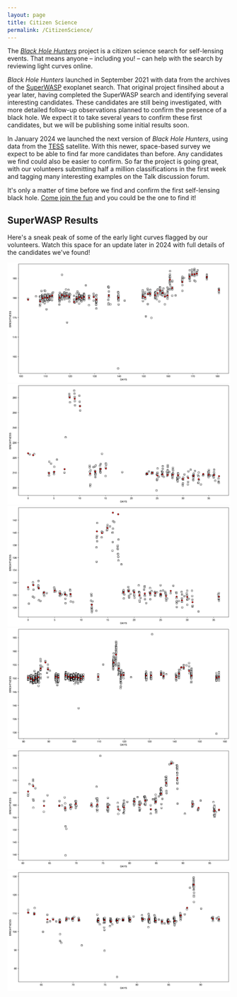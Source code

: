 ```yaml
---
layout: page
title: Citizen Science
permalink: /CitizenScience/
---
```


The _[Black Hole Hunters](https://www.zooniverse.org/projects/hughdickinson/superwasp-black-hole-hunters)_ project is a citizen science search for self-lensing events. That means anyone – including you! – can help with the search by reviewing light curves online.

_Black Hole Hunters_ launched in September 2021 with data from the archives of the [SuperWASP](https://www.superwasp.org/) exoplanet search. That original project finsihed about a year later, having completed the SuperWASP search and identifying several interesting candidates. These candidates are still being investigated, with more detailed follow-up observations planned to confirm the presence of a black hole. We expect it to take several years to confirm these first candidates, but we will be publishing some initial results soon.

In January 2024 we launched the next version of _Black Hole Hunters_, using data from the [TESS](https://tess.mit.edu) satellite. With this newer, space-based survey we expect to be able to find far more candidates than before. Any candidates we find could also be easier to confirm. So far the project is going great, with our volunteers submitting half a million classifications in the first week and tagging many interesting examples on the Talk discussion forum.

It's only a matter of time before we find and confirm the first self-lensing black hole. [Come join the fun](https://www.zooniverse.org/projects/hughdickinson/superwasp-black-hole-hunters) and you could be the one to find it!

## SuperWASP Results

Here's a sneak peak of some of the early light curves flagged by our volunteers. Watch this space for an update later in 2024 with full details of the candidates we've found!

![SL1](/assets/images/S1.jpg)
![SL2](/assets/images/SL2.jpg)
![SL3](/assets/images/SL3.jpg)
![SL4](/assets/images/SL4.jpg)
![SL5](/assets/images/SL5.jpg)
![SL6](/assets/images/SL6.jpg)

